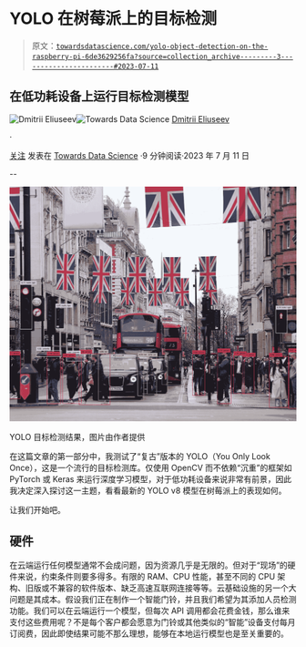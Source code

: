 # YOLO 在树莓派上的目标检测

> 原文：[`towardsdatascience.com/yolo-object-detection-on-the-raspberry-pi-6de3629256fa?source=collection_archive---------3-----------------------#2023-07-11`](https://towardsdatascience.com/yolo-object-detection-on-the-raspberry-pi-6de3629256fa?source=collection_archive---------3-----------------------#2023-07-11)

## 在低功耗设备上运行目标检测模型

[](https://dmitryelj.medium.com/?source=post_page-----6de3629256fa--------------------------------)![Dmitrii Eliuseev](https://dmitryelj.medium.com/?source=post_page-----6de3629256fa--------------------------------)[](https://towardsdatascience.com/?source=post_page-----6de3629256fa--------------------------------)![Towards Data Science](https://towardsdatascience.com/?source=post_page-----6de3629256fa--------------------------------) [Dmitrii Eliuseev](https://dmitryelj.medium.com/?source=post_page-----6de3629256fa--------------------------------)

·

[关注](https://medium.com/m/signin?actionUrl=https%3A%2F%2Fmedium.com%2F_%2Fsubscribe%2Fuser%2F65c1f6ba75db&operation=register&redirect=https%3A%2F%2Ftowardsdatascience.com%2Fyolo-object-detection-on-the-raspberry-pi-6de3629256fa&user=Dmitrii+Eliuseev&userId=65c1f6ba75db&source=post_page-65c1f6ba75db----6de3629256fa---------------------post_header-----------) 发表在 [Towards Data Science](https://towardsdatascience.com/?source=post_page-----6de3629256fa--------------------------------) ·9 分钟阅读·2023 年 7 月 11 日[](https://medium.com/m/signin?actionUrl=https%3A%2F%2Fmedium.com%2F_%2Fvote%2Ftowards-data-science%2F6de3629256fa&operation=register&redirect=https%3A%2F%2Ftowardsdatascience.com%2Fyolo-object-detection-on-the-raspberry-pi-6de3629256fa&user=Dmitrii+Eliuseev&userId=65c1f6ba75db&source=-----6de3629256fa---------------------clap_footer-----------)

--

[](https://medium.com/m/signin?actionUrl=https%3A%2F%2Fmedium.com%2F_%2Fbookmark%2Fp%2F6de3629256fa&operation=register&redirect=https%3A%2F%2Ftowardsdatascience.com%2Fyolo-object-detection-on-the-raspberry-pi-6de3629256fa&source=-----6de3629256fa---------------------bookmark_footer-----------)![](img/3cd8e63bae4b714e54aa6398a1a9e5c3.png)

YOLO 目标检测结果，图片由作者提供

在这篇文章的第一部分中，我测试了“复古”版本的 YOLO（You Only Look Once），这是一个流行的目标检测库。仅使用 OpenCV 而不依赖“沉重”的框架如 PyTorch 或 Keras 来运行深度学习模型，对于低功耗设备来说非常有前景，因此我决定深入探讨这一主题，看看最新的 YOLO v8 模型在树莓派上的表现如何。

让我们开始吧。

## 硬件

在云端运行任何模型通常不会成问题，因为资源几乎是无限的。但对于“现场”的硬件来说，约束条件则要多得多。有限的 RAM、CPU 性能，甚至不同的 CPU 架构、旧版或不兼容的软件版本、缺乏高速互联网连接等等。云基础设施的另一个大问题是其成本。假设我们正在制作一个智能门铃，并且我们希望为其添加人员检测功能。我们可以在云端运行一个模型，但每次 API 调用都会花费金钱，那么谁来支付这些费用呢？不是每个客户都会愿意为门铃或其他类似的“智能”设备支付每月订阅费，因此即使结果可能不那么理想，能够在本地运行模型也是至关重要的。
